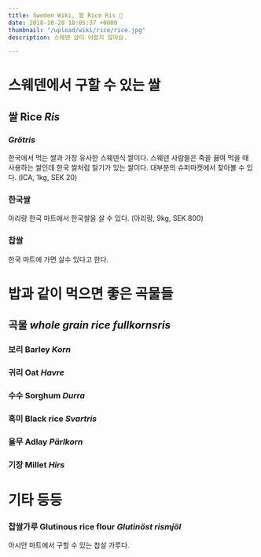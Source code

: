 ```yaml
---
title: Sweden Wiki, 쌀 Rice Ris 🍚
date: 2018-10-28 18:05:37 +0000
thumbnail: "/upload/wiki/rice/rice.jpg"
description: 스웨덴 살이 어렵지 않아요.

---
```



# 스웨덴에서 구할 수 있는 쌀

## 쌀 Rice *Ris*

### *Grötris*

한국에서 먹는 쌀과 가장 유사한 스웨덴식 쌀이다. 스웨덴 사람들은 죽을 끓여 먹을 때 사용하는 쌀인데 한국 쌀처럼 찰기가 있는 쌀이다. 대부분의 슈퍼마켓에서 찾아볼 수 있다. (ICA, 1kg, SEK 20)

### 한국쌀

아리랑 한국 마트에서 한국쌀을 살 수 있다. (아리랑, 9kg, SEK 800)

### 찹쌀

한국 마트에 가면 살수 있다고 한다.





# 밥과 같이 먹으면 좋은 곡물들

## 곡물 *whole grain rice* *fullkornsris*

### 보리 Barley *Korn*



### 귀리 Oat *Havre*


### 수수 Sorghum *Durra*


### 흑미 Black rice *Svartris*

### 율무 Adlay *Pärlkorn*

### 기장 Millet *Hirs*


# 기타 등등

### 찹쌀가루 Glutinous rice flour *Glutinöst rismjöl*

아시안 마트에서 구할 수 있는 찹살 가루다. 

